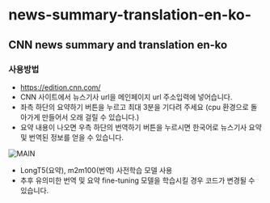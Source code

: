 # news-summary-translation-en-ko-

## CNN news summary and translation en-ko

### 사용방법
- https://edition.cnn.com/ 
- CNN 사이트에서 뉴스기사 url을 메인페이지 url 주소입력에 넣어습니다.
- 좌측 하단의 요약하기 버튼을 누르고 최대 3분을 기다려 주세요 (cpu 환경으로 돌아가게 만들어서 오래 걸릴 수 있습니다.) 
- 요약 내용이 나오면 우측 하단의 번역하기 버튼을 누르시면 한국어로 뉴스기사 요약 및 번역된 정보를 얻을 수 있습니다. 

![MAIN](/news-summary-translation-en-ko-/image/main_image.png)

- LongT5(요약), m2m100(번역) 사전학습 모델 사용 
- 추후 유의미한 번역 및 요약 fine-tuning 모델을 학습시킬 경우 코드가 변경될 수 있습니다. 

